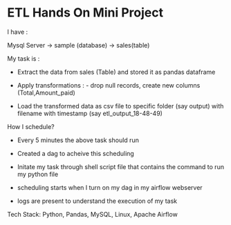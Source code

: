 # ETL Hands On Mini Project

I have :

Mysql Server -> sample (database) -> sales(table)

My task is :

- Extract the data from sales (Table) and stored it as pandas dataframe

- Apply transformations : - drop null records, create new columns (Total,Amount_paid)

- Load the transformed data as csv file to specific folder (say output) with filename with timestamp (say etl_output_18-48-49)



How I schedule?

- Every 5 minutes the above task should run 

- Created a dag to acheive this scheduling

- Initate my task through shell script file that contains the command to run my python file

- scheduling starts when I turn on my dag in my airflow webserver

- logs are present to understand the execution of my task 



Tech Stack:  Python, Pandas, MySQL, Linux, Apache Airflow
